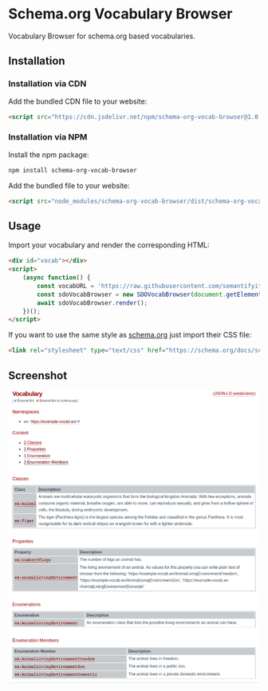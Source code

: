 # Schema.org Vocabulary Browser

Vocabulary Browser for schema.org based vocabularies.

## Installation

### Installation via CDN

Add the bundled CDN file to your website:

``` html
<script src="https://cdn.jsdelivr.net/npm/schema-org-vocab-browser@1.0.3/dist/schema-org-vocab-browser.min.js">
```

### Installation via NPM

Install the npm package:

``` bash
npm install schema-org-vocab-browser
```

Add the bundled file to your website:

``` html
<script src="node_modules/schema-org-vocab-browser/dist/schema-org-vocab-browser.min.js">
```

## Usage

Import your vocabulary and render the corresponding HTML:

``` html
<div id="vocab"></div>
<script>
    (async function() {
        const vocabURL = 'https://raw.githubusercontent.com/semantifyit/schema-org-adapter/master/tests/data/exampleExternalVocabulary.json';
        const sdoVocabBrowser = new SDOVocabBrowser(document.getElementById('vocab'), vocabURL);
        await sdoVocabBrowser.render();
    })();
</script>
```

If you want to use the same style as [schema.org](https://schema.org/) just import their CSS file:

``` html
<link rel="stylesheet" type="text/css" href="https://schema.org/docs/schemaorg.css">
```

## Screenshot

![Example](images/example.png)
